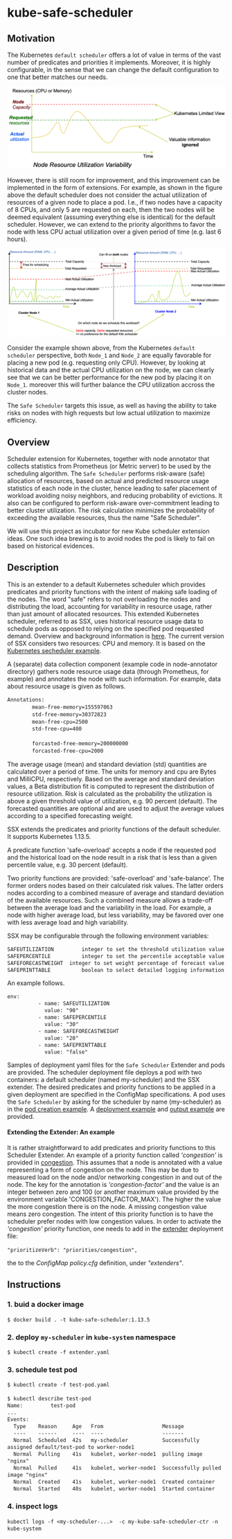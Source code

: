 # kube-safe-scheduler

## Motivation

The Kubernetes `default scheduler` offers a lot of value in terms of the vast number of predicates and priorities it implements. Moreover, it is highly configurable, in the sense that we can change the default configuration to one that better matches our needs.

![overview](media/overview.png)

However, there is still room for improvement, and this improvement can be implemented in the form of extensions. For example, as shown in the figure above the default scheduler does not consider the actual utilization of resources of a given node to place a pod. I.e., if two nodes have a capacity of 8 CPUs, and only 5 are requested on each, then the two nodes will be deemed equivalent (assuming everything else is identical) for the default scheduler. However, we can extend to the priority algorithms to favor the node with less CPU actual utilization over a given period of time (e.g. last 6 hours).

![overview](media/use-case.png)

Consider the example shown above, from the Kubernetes `default scheduler` perspective, both `Node_1` and `Node_2` are equally favorable for placing a new pod (e.g. requesting only CPU). However, by looking at historical data and the actual CPU utilization on the node, we can clearly see that we can be better performance for the new pod by placing it on `Node_1`. moreover this will further balance the CPU utilization accross the cluster nodes. 

The `Safe Scheduler` targets this issue, as well as having the ability to take risks on nodes with high requests but low actual utilization to maximize efficiency.

## Overview

Scheduler extension for Kubernetes, together with node annotator that collects statistics from Prometheus (or Metric server) to be used by the scheduling algorithm. The `Safe Scheduler` performs risk-aware (safe) allocation of resources, based on actual and predicted resource usage statistics of each node in the cluster, hence leading to safer placement of workload avoiding noisy neighbors, and reducing probability of evictions. It also can be configured to perform risk-aware over-commitment leading to better cluster utilization. The risk calculation minimizes the probability of exceeding the available resources, thus the name "Safe Scheduler".

We will use this project as incubator for new Kube scheduler extension ideas. One such idea brewing is to avoid nodes the pod is likely to fail on based on historical evidences.

## Description

This is an extender to a default Kubernetes scheduler which provides predicates and priority functions with the intent of making safe loading of the nodes. The word "safe" refers to not overloading the nodes and distributing the load, accounting for variability in resource usage, rather than just amount of allocated resources. This extended Kubernetes scheduler, referred to as SSX, uses historical resource usage data to schedule pods as opposed to relying on the specified pod requested demand. Overview and background information is [here](docs/usageResourceAlloc.pdf). The current version of SSX considers two resources: CPU and memory. It is based on the [Kubernetes secheduler example](https://github.com/everpeace/k8s-scheduler-extender-example).

A (separate) data collection component (example code in node-annotator directory) gathers node resource usage data  (through Prometheus, for example) and annotates the node with such information. For example, data about resource usage is given as follows.

```bash
Annotations:
		mean-free-memory=155597063
		std-free-memory=30372823
		mean-free-cpu=2500
		std-free-cpu=400
		
		forcasted-free-memory=200000000
		forcasted-free-cpu=2000
```

The average usage (mean) and standard deviation (std) quantities are calculated over a period of time. The units for memory and cpu are Bytes and MilliCPU, respectively. Based on the average and standard deviation values, a Beta distribution fit is computed to represent the distribution of resource utilization. Risk is calculated as the probability the utilization is above a given threshold value of utilization, e.g. 90 percent (default). The forecasted quantities are optional and are used to adjust the average values according to a specified forecasting weight.

SSX extends the predicates and priority functions of the default scheduler. It supports Kubernetes 1.13.5.

A predicate function 'safe-overload' accepts a node if the requested pod and the historical load on the node result in a risk that is less than a given percentile value, e.g. 30 percent (default). 

Two priority functions are provided: 'safe-overload' and 'safe-balance'. The former orders nodes based on their calculated risk values. The latter orders nodes according to a combined measure of average and standard deviation of the available resources. Such a combined measure allows a trade-off between the average load and the variability in the load. For example, a node with higher average load, but less variability, may be favored over one with less average load and high variability.

SSX may be configurable through the following environment variables: 

```
SAFEUTILIZATION			integer to set the threshold utilization value
SAFEPERCENTILE			integer to set the percentile acceptable value
SAFEFORECASTWEIGHT	integer to set weight percentage of forecast value
SAFEPRINTTABLE			boolean to select detailed logging information
```

An example follows.

```
env:
          - name: SAFEUTILIZATION
            value: "90"
          - name: SAFEPERCENTILE
            value: "30"
          - name: SAFEFORECASTWEIGHT
            value: "20"
          - name: SAFEPRINTTABLE
            value: "false"
```

Samples of deployment yaml files for the `Safe Scheduler` Extender and pods are provided. The scheduler deployment file deploys a pod with two containers: a default scheduler (named my-scheduler) and the SSX extender. The desired predicates and priority functions to be applied in a given deployment are specified in the ConfigMap specifications. A pod uses the `Safe Scheduler` by asking for the scheduler by name (my-scheduler) as in the [pod creation example](test-pod.yaml). A [deployment example](extender.yaml) and [output example](docs/example.pdf) are provided.

#### Extending the Extender: An example

It is rather straightforward to add predicates and priority functions to this Scheduler Extender. An example of a priority function called *'congestion'* is provided in [congestion](congestion.go). This assumes that a node is annotated with a value representing a form of congestion on the node. This may be due to measured load on the node and/or networking congestion in and out of the node. The key for the annotation is *'congestion-factor'* and the value is an integer between zero and 100 (or another maximum value provided by the environment variable 'CONGESTION_FACTOR_MAX'). The higher the value the more congestion there is on the node. A missing congestion value means zero congestion. The intent of this priority function is to have the scheduler prefer nodes with low congestion values. In order to activate the *'congestion'* priority function, one needs to add in the [extender](extender.yaml) deployment file:

`"prioritizeVerb": "priorities/congestion",`

 the  to the *ConfigMap policy.cfg* definition, under *"extenders"*.



## Instructions

### 1. buid a docker image

```
$ docker build . -t kube-safe-scheduler:1.13.5
```

### 2. deploy `my-scheduler` in `kube-system` namespace
```
$ kubectl create -f extender.yaml
```

### 3. schedule test pod
```
$ kubectl create -f test-pod.yaml

$ kubectl describe test-pod
Name:         test-pod
...
Events:
  Type    Reason     Age   From                   Message
  ----    ------     ----  ----                   -------
  Normal  Scheduled  42s   my-scheduler           Successfully assigned default/test-pod to worker-node1
  Normal  Pulling    41s   kubelet, worker-node1  pulling image "nginx"
  Normal  Pulled     41s   kubelet, worker-node1  Successfully pulled image "nginx"
  Normal  Created    41s   kubelet, worker-node1  Created container
  Normal  Started    40s   kubelet, worker-node1  Started container
```


### 4. inspect logs

```
kubectl logs -f <my-scheduler-...>  -c my-kube-safe-scheduler-ctr -n kube-system
```


